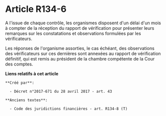 # Article R134-6

A l'issue de chaque contrôle, les organismes disposent d'un délai d'un mois à compter de la réception du rapport de
vérification pour présenter leurs remarques sur les constatations et observations formulées par les vérificateurs.

Les réponses de l'organisme assorties, le cas échéant, des observations des vérificateurs sur ces dernières sont annexées au
rapport de vérification définitif, qui est remis au président de la chambre compétente de la Cour des comptes.

**Liens relatifs à cet article**

	**Créé par**:

	  - Décret n°2017-671 du 28 avril 2017 - art. 43

	**Anciens textes**:

	  - Code des juridictions financières - art. R134-8 (T)
